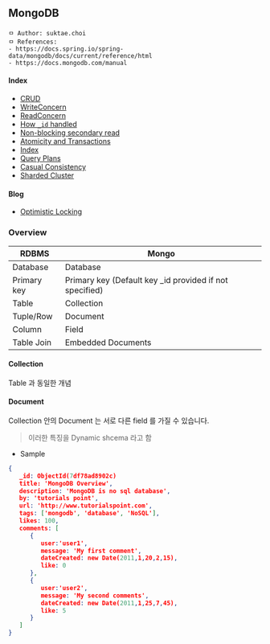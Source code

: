 ## MongoDB

```
ㅁ Author: suktae.choi
ㅁ References:
- https://docs.spring.io/spring-data/mongodb/docs/current/reference/html
- https://docs.mongodb.com/manual
```

#### Index

- [CRUD](crud)
- [WriteConcern](write-conern)
- [ReadConcern](read-concern)
- [How `_id` handled](how-id-handled)
- [Non-blocking secondary read](non-blocking-secondary-read)
- [Atomicity and Transactions](atomicity-transactions)
- [Index](index)
- [Query Plans](query-plan)
- [Casual Consistency](casual-consistency)
- [Sharded Cluster](sharded-cluster)

#### Blog

- [Optimistic Locking](https://docs.spring.io/spring-data/mongodb/docs/current/reference/html/#mongo-template.optimistic-locking)

### Overview

| RDBMS       | Mongo                                                   |
| ----------- | ------------------------------------------------------- |
| Database    | Database                                                |
| Primary key | Primary key (Default key _id provided if not specified) |
| Table       | Collection                                              |
| Tuple/Row   | Document                                                |
| Column      | Field                                                   |
| Table Join  | Embedded Documents                                      |

#### Collection

Table 과 동일한 개념

#### Document

Collection 안의 Document 는 서로 다른 field 를 가질 수 있습니다.

> 이러한 특징을 Dynamic shcema 라고 함

- Sample

```json
{
   _id: ObjectId(7df78ad8902c)
   title: 'MongoDB Overview',
   description: 'MongoDB is no sql database',
   by: 'tutorials point',
   url: 'http://www.tutorialspoint.com',
   tags: ['mongodb', 'database', 'NoSQL'],
   likes: 100,
   comments: [ 
      {
         user:'user1',
         message: 'My first comment',
         dateCreated: new Date(2011,1,20,2,15),
         like: 0
      },
      {
         user:'user2',
         message: 'My second comments',
         dateCreated: new Date(2011,1,25,7,45),
         like: 5
      }
   ]
}
```
